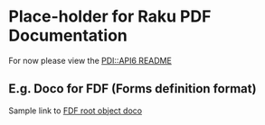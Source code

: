 Place-holder for Raku PDF Documentation
==============

For now please view the [PDI::API6 README](https://github.com/pdf-raku/PDF-API6/blob/master/README.md)

E.g. Doco for FDF (Forms definition format)
-----
Sample link to [FDF root object doco](/FDF-raku/FDF)

